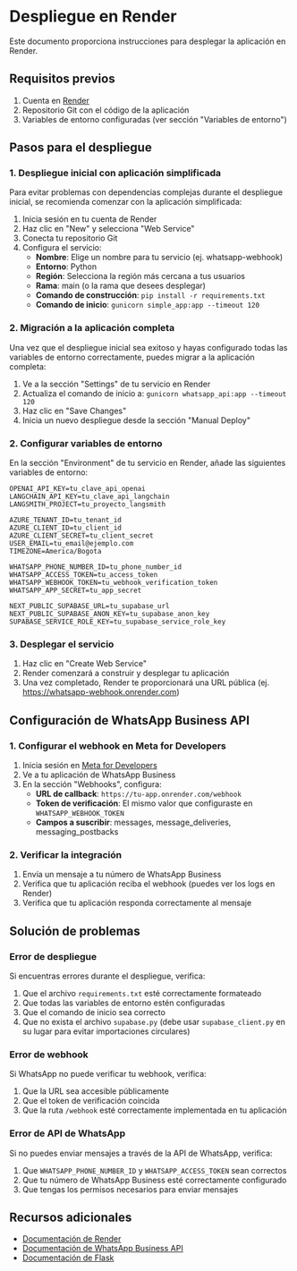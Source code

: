 # Despliegue en Render

Este documento proporciona instrucciones para desplegar la aplicación en Render.

## Requisitos previos

1. Cuenta en [Render](https://render.com/)
2. Repositorio Git con el código de la aplicación
3. Variables de entorno configuradas (ver sección "Variables de entorno")

## Pasos para el despliegue

### 1. Despliegue inicial con aplicación simplificada

Para evitar problemas con dependencias complejas durante el despliegue inicial, se recomienda comenzar con la aplicación simplificada:

1. Inicia sesión en tu cuenta de Render
2. Haz clic en "New" y selecciona "Web Service"
3. Conecta tu repositorio Git
4. Configura el servicio:
   - **Nombre**: Elige un nombre para tu servicio (ej. whatsapp-webhook)
   - **Entorno**: Python
   - **Región**: Selecciona la región más cercana a tus usuarios
   - **Rama**: main (o la rama que desees desplegar)
   - **Comando de construcción**: `pip install -r requirements.txt`
   - **Comando de inicio**: `gunicorn simple_app:app --timeout 120`

### 2. Migración a la aplicación completa

Una vez que el despliegue inicial sea exitoso y hayas configurado todas las variables de entorno correctamente, puedes migrar a la aplicación completa:

1. Ve a la sección "Settings" de tu servicio en Render
2. Actualiza el comando de inicio a: `gunicorn whatsapp_api:app --timeout 120`
3. Haz clic en "Save Changes"
4. Inicia un nuevo despliegue desde la sección "Manual Deploy"

### 2. Configurar variables de entorno

En la sección "Environment" de tu servicio en Render, añade las siguientes variables de entorno:

```
OPENAI_API_KEY=tu_clave_api_openai
LANGCHAIN_API_KEY=tu_clave_api_langchain
LANGSMITH_PROJECT=tu_proyecto_langsmith

AZURE_TENANT_ID=tu_tenant_id
AZURE_CLIENT_ID=tu_client_id
AZURE_CLIENT_SECRET=tu_client_secret
USER_EMAIL=tu_email@ejemplo.com
TIMEZONE=America/Bogota

WHATSAPP_PHONE_NUMBER_ID=tu_phone_number_id
WHATSAPP_ACCESS_TOKEN=tu_access_token
WHATSAPP_WEBHOOK_TOKEN=tu_webhook_verification_token
WHATSAPP_APP_SECRET=tu_app_secret

NEXT_PUBLIC_SUPABASE_URL=tu_supabase_url
NEXT_PUBLIC_SUPABASE_ANON_KEY=tu_supabase_anon_key
SUPABASE_SERVICE_ROLE_KEY=tu_supabase_service_role_key
```

### 3. Desplegar el servicio

1. Haz clic en "Create Web Service"
2. Render comenzará a construir y desplegar tu aplicación
3. Una vez completado, Render te proporcionará una URL pública (ej. https://whatsapp-webhook.onrender.com)

## Configuración de WhatsApp Business API

### 1. Configurar el webhook en Meta for Developers

1. Inicia sesión en [Meta for Developers](https://developers.facebook.com/)
2. Ve a tu aplicación de WhatsApp Business
3. En la sección "Webhooks", configura:
   - **URL de callback**: `https://tu-app.onrender.com/webhook`
   - **Token de verificación**: El mismo valor que configuraste en `WHATSAPP_WEBHOOK_TOKEN`
   - **Campos a suscribir**: messages, message_deliveries, messaging_postbacks

### 2. Verificar la integración

1. Envía un mensaje a tu número de WhatsApp Business
2. Verifica que tu aplicación reciba el webhook (puedes ver los logs en Render)
3. Verifica que tu aplicación responda correctamente al mensaje

## Solución de problemas

### Error de despliegue

Si encuentras errores durante el despliegue, verifica:

1. Que el archivo `requirements.txt` esté correctamente formateado
2. Que todas las variables de entorno estén configuradas
3. Que el comando de inicio sea correcto
4. Que no exista el archivo `supabase.py` (debe usar `supabase_client.py` en su lugar para evitar importaciones circulares)

### Error de webhook

Si WhatsApp no puede verificar tu webhook, verifica:

1. Que la URL sea accesible públicamente
2. Que el token de verificación coincida
3. Que la ruta `/webhook` esté correctamente implementada en tu aplicación

### Error de API de WhatsApp

Si no puedes enviar mensajes a través de la API de WhatsApp, verifica:

1. Que `WHATSAPP_PHONE_NUMBER_ID` y `WHATSAPP_ACCESS_TOKEN` sean correctos
2. Que tu número de WhatsApp Business esté correctamente configurado
3. Que tengas los permisos necesarios para enviar mensajes

## Recursos adicionales

- [Documentación de Render](https://render.com/docs)
- [Documentación de WhatsApp Business API](https://developers.facebook.com/docs/whatsapp)
- [Documentación de Flask](https://flask.palletsprojects.com/)
